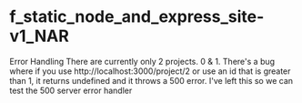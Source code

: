 # f_static_node_and_express_site-v1_NAR
 
Error Handling
There are currently only 2 projects. 0 & 1. There's a bug where if you use http://localhost:3000/project/2 or use an id that is greater than 1, it returns undefined and it throws a 500 error.  I've left this so we can test the 500 server error handler


